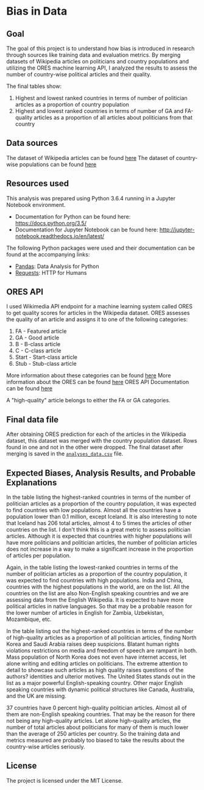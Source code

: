 # Bias in Data

## Goal

The goal of this project is to understand how bias is introduced in research through sources like training data and evaluation metrics. By merging datasets of Wikipedia articles on politicians and country populations and utilizing the ORES machine learning API, I analyzed the results to assess the number of country-wise political articles and their quality.

The final tables show:
1.  Highest and lowest ranked countries in terms of number of politician articles as a proportion of country population
2.  Highest and lowest ranked countries in terms of number of GA and FA-quality articles as a proportion of all articles about politicians from that country

## Data sources

The dataset of Wikipedia articles can be found [here](https://figshare.com/articles/Untitled_Item/5513449) 
The dataset of country-wise populations can be found [here](https://www.dropbox.com/s/5u7sy1xt7g0oi2c/WPDS_2018_data.csv?dl=0)

## Resources used

This analysis was prepared using Python 3.6.4 running in a Jupyter Notebook environment.
* Documentation for Python can be found here: https://docs.python.org/3.5/
* Documentation for Jupyter Notebook can be found here: http://jupyter-notebook.readthedocs.io/en/latest/

The following Python packages were used and their documentation can be found at the accompanying links:
* [Pandas](https://pandas.pydata.org/pandas-docs/stable/api.html): Data Analysis for Python
* [Requests](http://docs.python-requests.org/en/master/): HTTP for Humans

## ORES API 

I used Wikimedia API endpoint for a machine learning system called ORES to get quality scores for articles in the Wikipedia dataset. ORES assesses the quality of an article and assigns it to one of the following categories:

1. FA - Featured article
2. GA - Good article
3. B - B-class article
4. C - C-class article
5. Start - Start-class article
6. Stub - Stub-class article

More information about these categories can be found [here](https://en.wikipedia.org/wiki/Wikipedia:Content_assessment#Grades)
More information about the ORES can be found [here](https://www.mediawiki.org/wiki/ORES)
ORES API Documentation can be found [here](https://ores.wikimedia.org/v3/#!/scoring/get_v3_scores_context_revid_model)

A "high-quality" article belongs to either the FA or GA categories.

## Final data file

After obtaining ORES prediction for each of the articles in the Wikipedia dataset, this dataset was merged with the country population dataset. Rows found in one and not in the other were dropped. The final dataset after merging is saved in the [`analyses_data.csv`](#) file.


## Expected Biases, Analysis Results, and Probable Explanations

In the table listing the highest-ranked countries in terms of the number of politician articles as a proportion of the country population, it was expected to find countries with low populations. Almost all the countries have a population lower than 0.1 million, except Iceland. It is also interesting to note that Iceland has 206 total articles, almost 4 to 5 times the articles of other countries on the list. I don't think this is a great metric to assess politician articles. Although it is expected that countries with higher populations will have more politicians and politician articles, the number of politician articles does not increase in a way to make a significant increase in the proportion of articles per population.

Again, in the table listing the lowest-ranked countries in terms of the number of politician articles as a proportion of the country population, it was expected to find countries with high populations. India and China, countries with the highest populations in the world, are on the list. All the countries on the list are also Non-English speaking countries and we are assessing data from the English Wikipedia. It is expected to have more political articles in native languages. So that may be a probable reason for the lower number of articles in English for Zambia, Uzbekistan, Mozambique, etc. 

In the table listing out the highest-ranked countries in terms of the number of high-quality articles as a proportion of all politician articles, finding North Korea and Saudi Arabia raises deep suspicions. Blatant human rights violations restrictions on media and freedom of speech are rampant in both. Mass population of North Korea does not even have internet access, let alone writing and editing articles on politicians. The extreme attention to detail to showcase such articles as high quality raises questions of the authors? identities and ulterior motives. The United States stands out in the list as a major powerful English-speaking country. Other major English speaking countries with dynamic political structures like Canada, Australia, and the UK are missing.

37 countries have 0 percent high-quality politician articles. Almost all of them are non-English speaking countries. That may be the reason for there not being any high-quality articles. Let alone high-quality articles, the number of total articles about politicians for many of them is much lower than the average of 250 articles per country. So the training data and metrics measured are probably too biased to take the results about the country-wise articles seriously.

## License

The project is licensed under the MIT License.


